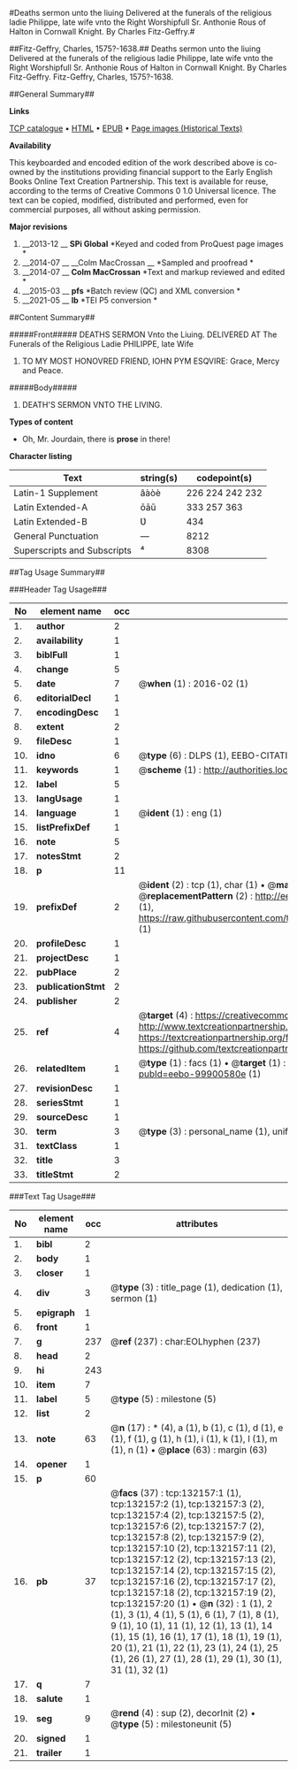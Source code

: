 #Deaths sermon unto the liuing Delivered at the funerals of the religious ladie Philippe, late wife vnto the Right Worshipfull Sr. Anthonie Rous of Halton in Cornwall Knight. By Charles Fitz-Geffry.#

##Fitz-Geffry, Charles, 1575?-1638.##
Deaths sermon unto the liuing Delivered at the funerals of the religious ladie Philippe, late wife vnto the Right Worshipfull Sr. Anthonie Rous of Halton in Cornwall Knight. By Charles Fitz-Geffry.
Fitz-Geffry, Charles, 1575?-1638.

##General Summary##

**Links**

[TCP catalogue](http://www.ota.ox.ac.uk/tcp/)  • 
[HTML](http://tei.it.ox.ac.uk/tcp/Texts-HTML/free/A72/A72065.html)  • 
[EPUB](http://tei.it.ox.ac.uk/tcp/Texts-EPUB/free/A72/A72065.epub) • 
[Page images (Historical Texts)](https://historicaltexts.jisc.ac.uk/eebo-99900580e)

**Availability**

This keyboarded and encoded edition of the work described above is co-owned by the
    institutions providing financial support to the Early English Books Online Text Creation
    Partnership. This text is available for reuse, according to the terms of  Creative Commons 0 1.0 Universal
    licence. The text can be copied, modified, distributed and performed, even for commercial
    purposes, all without asking permission.

**Major revisions**

1. __2013-12 __ __SPi Global__ *Keyed and coded from ProQuest page images *
1. __2014-07 __ __Colm MacCrossan __ *Sampled and proofread *
1. __2014-07 __ __Colm MacCrossan__ *Text and markup reviewed and edited *
1. __2015-03 __ __pfs__ *Batch review (QC) and XML conversion *
1. __2021-05 __ __lb__ *TEI P5 conversion *

##Content Summary##

#####Front#####
DEATHS SERMON Vnto the Liuing. DELIVERED AT The Funerals of the Religious Ladie PHILIPPE, late Wife 
1. TO MY MOST HONOVRED FRIEND, IOHN PYM ESQVIRE: Grace, Mercy and Peace.

#####Body#####

1. DEATH'S SERMON VNTO THE LIVING.

**Types of content**

  * Oh, Mr. Jourdain, there is **prose** in there!

**Character listing**


|Text|string(s)|codepoint(s)|
|---|---|---|
|Latin-1 Supplement|âàòè|226 224 242 232|
|Latin Extended-A|ōāū|333 257 363|
|Latin Extended-B|Ʋ|434|
|General Punctuation|—|8212|
|Superscripts             and Subscripts|⁴|8308|

##Tag Usage Summary##

###Header Tag Usage###

|No|element name|occ|attributes|
|---|---|---|---|
|1.|__author__|2||
|2.|__availability__|1||
|3.|__biblFull__|1||
|4.|__change__|5||
|5.|__date__|7| @__when__ (1) : 2016-02 (1)|
|6.|__editorialDecl__|1||
|7.|__encodingDesc__|1||
|8.|__extent__|2||
|9.|__fileDesc__|1||
|10.|__idno__|6| @__type__ (6) : DLPS (1), EEBO-CITATION (1), VID (1), EEBO-PROQUEST (1), STC (2)|
|11.|__keywords__|1| @__scheme__ (1) : http://authorities.loc.gov/ (1)|
|12.|__label__|5||
|13.|__langUsage__|1||
|14.|__language__|1| @__ident__ (1) : eng (1)|
|15.|__listPrefixDef__|1||
|16.|__note__|5||
|17.|__notesStmt__|2||
|18.|__p__|11||
|19.|__prefixDef__|2| @__ident__ (2) : tcp (1), char (1)  •  @__matchPattern__ (2) : ([0-9\-]+):([0-9IVX]+) (1), (.+) (1)  •  @__replacementPattern__ (2) : http://eebo.chadwyck.com/downloadtiff?vid=$1&page=$2 (1), https://raw.githubusercontent.com/textcreationpartnership/Texts/master/tcpchars.xml#$1 (1)|
|20.|__profileDesc__|1||
|21.|__projectDesc__|1||
|22.|__pubPlace__|2||
|23.|__publicationStmt__|2||
|24.|__publisher__|2||
|25.|__ref__|4| @__target__ (4) : https://creativecommons.org/publicdomain/zero/1.0/ (1), http://www.textcreationpartnership.org/docs/. (1), https://textcreationpartnership.org/faq/#faq05 (1), https://github.com/textcreationpartnership (1)|
|26.|__relatedItem__|1| @__type__ (1) : facs (1)  •  @__target__ (1) : https://data.historicaltexts.jisc.ac.uk/view?pubId=eebo-99900580e (1)|
|27.|__revisionDesc__|1||
|28.|__seriesStmt__|1||
|29.|__sourceDesc__|1||
|30.|__term__|3| @__type__ (3) : personal_name (1), uniform_title (1), topical_term (1)|
|31.|__textClass__|1||
|32.|__title__|3||
|33.|__titleStmt__|2||


###Text Tag Usage###

|No|element name|occ|attributes|
|---|---|---|---|
|1.|__bibl__|2||
|2.|__body__|1||
|3.|__closer__|1||
|4.|__div__|3| @__type__ (3) : title_page (1), dedication (1), sermon (1)|
|5.|__epigraph__|1||
|6.|__front__|1||
|7.|__g__|237| @__ref__ (237) : char:EOLhyphen (237)|
|8.|__head__|2||
|9.|__hi__|243||
|10.|__item__|7||
|11.|__label__|5| @__type__ (5) : milestone (5)|
|12.|__list__|2||
|13.|__note__|63| @__n__ (17) : * (4), a (1), b (1), c (1), d (1), e (1), f (1), g (1), h (1), i (1), k (1), l (1), m (1), n (1)  •  @__place__ (63) : margin (63)|
|14.|__opener__|1||
|15.|__p__|60||
|16.|__pb__|37| @__facs__ (37) : tcp:132157:1 (1), tcp:132157:2 (1), tcp:132157:3 (2), tcp:132157:4 (2), tcp:132157:5 (2), tcp:132157:6 (2), tcp:132157:7 (2), tcp:132157:8 (2), tcp:132157:9 (2), tcp:132157:10 (2), tcp:132157:11 (2), tcp:132157:12 (2), tcp:132157:13 (2), tcp:132157:14 (2), tcp:132157:15 (2), tcp:132157:16 (2), tcp:132157:17 (2), tcp:132157:18 (2), tcp:132157:19 (2), tcp:132157:20 (1)  •  @__n__ (32) : 1 (1), 2 (1), 3 (1), 4 (1), 5 (1), 6 (1), 7 (1), 8 (1), 9 (1), 10 (1), 11 (1), 12 (1), 13 (1), 14 (1), 15 (1), 16 (1), 17 (1), 18 (1), 19 (1), 20 (1), 21 (1), 22 (1), 23 (1), 24 (1), 25 (1), 26 (1), 27 (1), 28 (1), 29 (1), 30 (1), 31 (1), 32 (1)|
|17.|__q__|7||
|18.|__salute__|1||
|19.|__seg__|9| @__rend__ (4) : sup (2), decorInit (2)  •  @__type__ (5) : milestoneunit (5)|
|20.|__signed__|1||
|21.|__trailer__|1||
